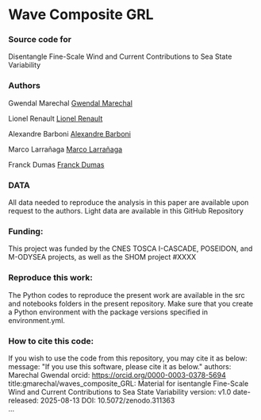 # Wave Composite GRL
### Source code for
Disentangle Fine-Scale Wind and Current Contributions to Sea State Variability
### Authors
Gwendal Marechal [Gwendal Marechal](https://gmarechal.github.io)

Lionel Renault [Lionel Renault](https://www.researchgate.net/profile/Lionel-Renault)

Alexandre Barboni [Alexandre Barboni](https://www.researchgate.net/profile/Alexandre-Barboni)

Marco Larrañaga [Marco Larrañaga](https://www.researchgate.net/profile/Marco-Larranaga)

Franck Dumas [Franck Dumas](https://www.researchgate.net/profile/Franck-Dumas)

### DATA
All data needed to reproduce the analysis in this paper are available upon request to the authors. Light data are available in this GitHub Repository

### Funding:
This project was funded by the CNES TOSCA I-CASCADE, POSEIDON, and M-ODYSEA  projects, as well as the SHOM project #XXXX

### Reproduce this work:
The Python codes to reproduce the present work are available in the src and notebooks folders in the present repository. Make sure that you create a Python environment with the package versions specified in environment.yml.

### How to cite this code:

If you wish to use the code from this repository, you may cite it as below:
message: "If you use this software, please cite it as below."
authors:
Marechal
Gwendal
orcid: https://orcid.org/0000-0003-0378-5694
title:gmarechal/waves_composite_GRL: Material for isentangle Fine-Scale Wind and Current Contributions to Sea State Variability
version: v1.0
date-released: 2025-08-13
DOI: 10.5072/zenodo.311363                      
...
